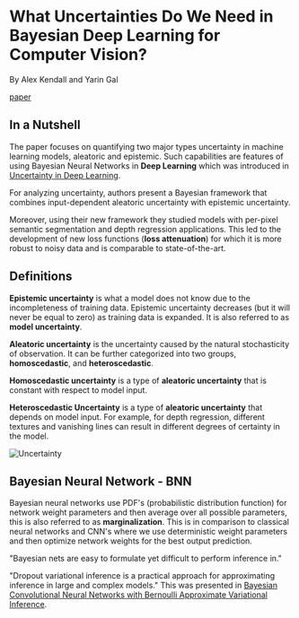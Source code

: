 # What Uncertainties Do We Need in Bayesian Deep Learning for Computer Vision?

By Alex Kendall and Yarin Gal

[paper](https://arxiv.org/abs/1703.04977)

## In a Nutshell

The paper focuses on quantifying two major types uncertainty in machine
learning models, aleatoric and epistemic. Such capabilities are features
of using Bayesian Neural Networks in **Deep Learning** which was 
introduced in [Uncertainty in Deep Learning](http://www.cs.ox.ac.uk/people/yarin.gal/website/blog_2248.html).

For analyzing uncertainty, authors present a Bayesian framework that
combines input-dependent aleatoric uncertainty with epistemic uncertainty.

Moreover, using their new framework they studied models with per-pixel
semantic segmentation and depth regression applications. This led to the
development of new loss functions (**loss attenuation**) for which it is 
more robust to noisy data and is comparable to state-of-the-art.

## Definitions

**Epistemic uncertainty** is what a model does not know due to the 
incompleteness of training data. Epistemic uncertainty decreases (but it 
will never be equal to zero) as training data is expanded. It is also 
referred to as **model uncertainty**.

**Aleatoric uncertainty** is the uncertainty caused by the natural stochasticity of observation. It can be further categorized into two groups, **homoscedastic**, and **heteroscedastic**.

**Homoscedastic uncertainty** is a type of **aleatoric uncertainty** that is constant with respect to model input.

**Heteroscedastic Uncertainty** is a type of **aleatoric uncertainty** 
that depends on model input. For example, for depth regression, different 
textures and vanishing lines can result in different degrees of certainty 
in the model.  

![Uncertainty](https://miro.medium.com/max/700/1*5vj9r-scd3fEKHRXnqqurg.png)



## Bayesian Neural Network - BNN 
Bayesian neural networks use PDF's (probabilistic distribution function) 
for network weight parameters and then average over all possible 
parameters, this is also referred to as **marginalization**. This is in 
comparison to classical neural networks and CNN's where we use 
deterministic weight parameters and then optimize network weights for the 
best output prediction. 

"Bayesian nets are easy to formulate yet difficult to perform inference 
in." 

"Dropout variational inference is a practical approach for approximating 
inference in large and complex models." This was presented in [Bayesian Convolutional Neural Networks with Bernoulli Approximate Variational Inference](https://arxiv.org/abs/1506.02158).




